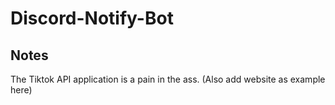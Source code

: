 # Discord-Notify-Bot

## Notes
The Tiktok API application is a pain in the ass. (Also add website as example here)
